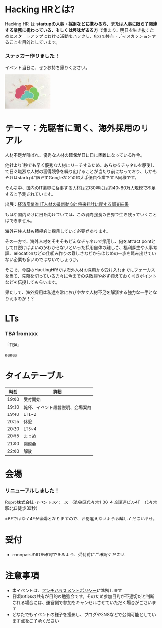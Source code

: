 # Hacking HRとは?

Hacking HR! は **startupの人事・採用などに携わる方、または人事に限らず関連する業務に携わっている、もしくは興味がある方** で集まり、明日を生き抜くためにスタートアップにおける活動をハックし、tipsを共有・ディスカッションすることを目的としています。

### ステッカー作りました！

イベント当日に、ぜひお持ち帰りください。

![](https://github.com/hacking-hr/hacking-hr/blob/master/meetups/7/stecker.png?raw=true)

# テーマ：先駆者に聞く、海外採用のリアル

人材不足が叫ばれ、優秀な人材の確保が日に日に困難になっている昨今。

他社より1秒でも早く優秀な人材にリーチするため、あらゆるチャネルを駆使して日々熾烈な人材の獲得競争を繰り広げることが当たり前になっており、しかもそれはstartupに限らずGoogleなどの超大手優良企業ですら同様です。

そんな中、国内のIT業界に従事する人材は2030年には約40~80万人規模で不足すると予測されています。

出展：[経済産業省 IT人材の最新動向と将来推計に関する調査結果](https://www.meti.go.jp/policy/it_policy/jinzai/27FY/ITjinzai_report_summary.pdf)

もはや国内だけに目を向けていては、この弱肉強食の世界で生き残っていくことはできません。

海外在住人材も積極的に採用していく必要があります。

その一方で、海外人材をそもそもどんなチャネルで採用し、何をattract pointとして口説けばよいのかわからないといった採用自体の難しさ、福利厚生や人事考課、relocationなどの仕組み作りの難しさなどからはじめの一歩を踏み出せていない企業も多いのではないでしょうか。

そこで、今回のHackingHR!では海外人材の採用から受け入れまでにフォーカスを当て、先陣を切っている方々に今までの失敗談や必ず抑えておくべきポイントなどを伝授してもらいます。

果たして、海外採用は私達を常におびやかす人材不足を解消する強力な一手となりえるのか！？


# LTs

### TBA from xxx

「TBA」

aaaaa

# タイムテーブル

時刻 | 詳細
--- | ---
19:00 | 受付開始
19:30 | 乾杯、イベント趣旨説明、会場案内
19:40 | LT1~2
20:15 | 休憩
20:20 | LT3~4
20:55 | まとめ
21:00 | 懇親会
22:00 | 解散

# 会場
### リニューアルしました！

Repro株式会社 イベントスペース （渋谷区代々木1-36-4 全理連ビル4F　代々木駅北口徒歩30秒）

※6Fではなく4Fが会場となりますので、お間違えないようお越しくださいませ。

# 受付

- connpassのIDを確認できるよう、受付前にご確認ください

# 注意事項

- 本イベントは、[アンチハラスメントポリシー](http://25.ruby.or.jp/coc.ja.html)に準拠します
- 日頃のtipsの共有が目的の勉強会です。そのため参加目的が不適切だと判断される場合には、運営側で参加をキャンセルさせていただく場合がございます
- どなたでもイベントの様子を撮影し、ブログやSNSなどで公開可能としています点をご了承ください

